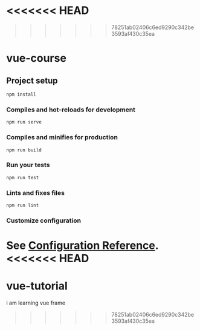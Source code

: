 <<<<<<< HEAD
=======

>>>>>>> 78251ab02406c6ed9290c342be3593af430c35ea
# vue-course

## Project setup
```
npm install
```

### Compiles and hot-reloads for development
```
npm run serve
```

### Compiles and minifies for production
```
npm run build
```

### Run your tests
```
npm run test
```

### Lints and fixes files
```
npm run lint
```

### Customize configuration
See [Configuration Reference](https://cli.vuejs.org/config/).
<<<<<<< HEAD
=======

# vue-tutorial
i am learning vue frame

>>>>>>> 78251ab02406c6ed9290c342be3593af430c35ea

